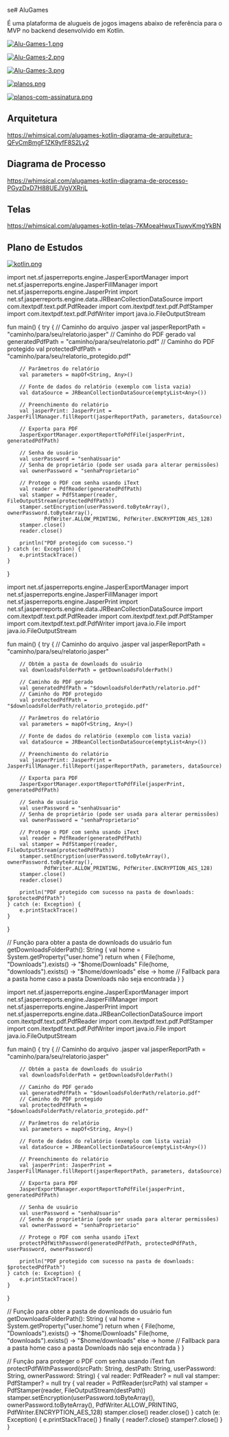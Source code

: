 se# AluGames

É uma plataforma de alugueis de jogos imagens abaixo de referência para o MVP no backend desenvolvido em Kotlin.


[![Alu-Games-1.png](https://i.postimg.cc/pdr2xqFP/Alu-Games-1.png)](https://postimg.cc/DWVVPQ6N)

[![Alu-Games-2.png](https://i.postimg.cc/tRWxntrX/Alu-Games-2.png)](https://postimg.cc/3WrRPp56)

[![Alu-Games-3.png](https://i.postimg.cc/NFdY2zSJ/Alu-Games-3.png)](https://postimg.cc/QKKvR0X1)    

[![planos.png](https://i.postimg.cc/xdpPGQ2y/planos.png)](https://postimg.cc/5Hvv1Zj6)

[![planos-com-assinatura.png](https://i.postimg.cc/fRw76yWf/planos-com-assinatura.png)](https://postimg.cc/N5zrXgHK)


## Arquitetura

https://whimsical.com/alugames-kotlin-diagrama-de-arquitetura-QFvCmBmgF1ZK9yfF8S2Ly2

## Diagrama de Processo

https://whimsical.com/alugames-kotlin-diagrama-de-processo-PGyzDxD7H88UEJVgVXRrjL

## Telas

https://whimsical.com/alugames-kotlin-telas-7KMoeaHwuxTiuwvKmgYkBN

## Plano de Estudos

[![kotlin.png](https://i.postimg.cc/8k0BxZ8t/kotlin.png)](https://postimg.cc/YjQWWfCW)




import net.sf.jasperreports.engine.JasperExportManager
import net.sf.jasperreports.engine.JasperFillManager
import net.sf.jasperreports.engine.JasperPrint
import net.sf.jasperreports.engine.data.JRBeanCollectionDataSource
import com.itextpdf.text.pdf.PdfReader
import com.itextpdf.text.pdf.PdfStamper
import com.itextpdf.text.pdf.PdfWriter
import java.io.FileOutputStream

fun main() {
    try {
        // Caminho do arquivo .jasper
        val jasperReportPath = "caminho/para/seu/relatorio.jasper"
        // Caminho do PDF gerado
        val generatedPdfPath = "caminho/para/seu/relatorio.pdf"
        // Caminho do PDF protegido
        val protectedPdfPath = "caminho/para/seu/relatorio_protegido.pdf"
        
        // Parâmetros do relatório
        val parameters = mapOf<String, Any>()
        
        // Fonte de dados do relatório (exemplo com lista vazia)
        val dataSource = JRBeanCollectionDataSource(emptyList<Any>())
        
        // Preenchimento do relatório
        val jasperPrint: JasperPrint = JasperFillManager.fillReport(jasperReportPath, parameters, dataSource)
        
        // Exporta para PDF
        JasperExportManager.exportReportToPdfFile(jasperPrint, generatedPdfPath)
        
        // Senha de usuário
        val userPassword = "senhaUsuario"
        // Senha de proprietário (pode ser usada para alterar permissões)
        val ownerPassword = "senhaProprietario"
        
        // Protege o PDF com senha usando iText
        val reader = PdfReader(generatedPdfPath)
        val stamper = PdfStamper(reader, FileOutputStream(protectedPdfPath))
        stamper.setEncryption(userPassword.toByteArray(), ownerPassword.toByteArray(),
                PdfWriter.ALLOW_PRINTING, PdfWriter.ENCRYPTION_AES_128)
        stamper.close()
        reader.close()
        
        println("PDF protegido com sucesso.")
    } catch (e: Exception) {
        e.printStackTrace()
    }
}






import net.sf.jasperreports.engine.JasperExportManager
import net.sf.jasperreports.engine.JasperFillManager
import net.sf.jasperreports.engine.JasperPrint
import net.sf.jasperreports.engine.data.JRBeanCollectionDataSource
import com.itextpdf.text.pdf.PdfReader
import com.itextpdf.text.pdf.PdfStamper
import com.itextpdf.text.pdf.PdfWriter
import java.io.File
import java.io.FileOutputStream

fun main() {
    try {
        // Caminho do arquivo .jasper
        val jasperReportPath = "caminho/para/seu/relatorio.jasper"
        
        // Obtém a pasta de downloads do usuário
        val downloadsFolderPath = getDownloadsFolderPath()
        
        // Caminho do PDF gerado
        val generatedPdfPath = "$downloadsFolderPath/relatorio.pdf"
        // Caminho do PDF protegido
        val protectedPdfPath = "$downloadsFolderPath/relatorio_protegido.pdf"
        
        // Parâmetros do relatório
        val parameters = mapOf<String, Any>()
        
        // Fonte de dados do relatório (exemplo com lista vazia)
        val dataSource = JRBeanCollectionDataSource(emptyList<Any>())
        
        // Preenchimento do relatório
        val jasperPrint: JasperPrint = JasperFillManager.fillReport(jasperReportPath, parameters, dataSource)
        
        // Exporta para PDF
        JasperExportManager.exportReportToPdfFile(jasperPrint, generatedPdfPath)
        
        // Senha de usuário
        val userPassword = "senhaUsuario"
        // Senha de proprietário (pode ser usada para alterar permissões)
        val ownerPassword = "senhaProprietario"
        
        // Protege o PDF com senha usando iText
        val reader = PdfReader(generatedPdfPath)
        val stamper = PdfStamper(reader, FileOutputStream(protectedPdfPath))
        stamper.setEncryption(userPassword.toByteArray(), ownerPassword.toByteArray(),
                PdfWriter.ALLOW_PRINTING, PdfWriter.ENCRYPTION_AES_128)
        stamper.close()
        reader.close()
        
        println("PDF protegido com sucesso na pasta de downloads: $protectedPdfPath")
    } catch (e: Exception) {
        e.printStackTrace()
    }
}

// Função para obter a pasta de downloads do usuário
fun getDownloadsFolderPath(): String {
    val home = System.getProperty("user.home")
    return when {
        File(home, "Downloads").exists() -> "$home/Downloads"
        File(home, "downloads").exists() -> "$home/downloads"
        else -> home // Fallback para a pasta home caso a pasta Downloads não seja encontrada
    }
}






import net.sf.jasperreports.engine.JasperExportManager
import net.sf.jasperreports.engine.JasperFillManager
import net.sf.jasperreports.engine.JasperPrint
import net.sf.jasperreports.engine.data.JRBeanCollectionDataSource
import com.itextpdf.text.pdf.PdfReader
import com.itextpdf.text.pdf.PdfStamper
import com.itextpdf.text.pdf.PdfWriter
import java.io.File
import java.io.FileOutputStream

fun main() {
    try {
        // Caminho do arquivo .jasper
        val jasperReportPath = "caminho/para/seu/relatorio.jasper"
        
        // Obtém a pasta de downloads do usuário
        val downloadsFolderPath = getDownloadsFolderPath()
        
        // Caminho do PDF gerado
        val generatedPdfPath = "$downloadsFolderPath/relatorio.pdf"
        // Caminho do PDF protegido
        val protectedPdfPath = "$downloadsFolderPath/relatorio_protegido.pdf"
        
        // Parâmetros do relatório
        val parameters = mapOf<String, Any>()
        
        // Fonte de dados do relatório (exemplo com lista vazia)
        val dataSource = JRBeanCollectionDataSource(emptyList<Any>())
        
        // Preenchimento do relatório
        val jasperPrint: JasperPrint = JasperFillManager.fillReport(jasperReportPath, parameters, dataSource)
        
        // Exporta para PDF
        JasperExportManager.exportReportToPdfFile(jasperPrint, generatedPdfPath)
        
        // Senha de usuário
        val userPassword = "senhaUsuario"
        // Senha de proprietário (pode ser usada para alterar permissões)
        val ownerPassword = "senhaProprietario"
        
        // Protege o PDF com senha usando iText
        protectPdfWithPassword(generatedPdfPath, protectedPdfPath, userPassword, ownerPassword)
        
        println("PDF protegido com sucesso na pasta de downloads: $protectedPdfPath")
    } catch (e: Exception) {
        e.printStackTrace()
    }
}

// Função para obter a pasta de downloads do usuário
fun getDownloadsFolderPath(): String {
    val home = System.getProperty("user.home")
    return when {
        File(home, "Downloads").exists() -> "$home/Downloads"
        File(home, "downloads").exists() -> "$home/downloads"
        else -> home // Fallback para a pasta home caso a pasta Downloads não seja encontrada
    }
}

// Função para proteger o PDF com senha usando iText
fun protectPdfWithPassword(srcPath: String, destPath: String, userPassword: String, ownerPassword: String) {
    val reader: PdfReader? = null
    val stamper: PdfStamper? = null
    try {
        val reader = PdfReader(srcPath)
        val stamper = PdfStamper(reader, FileOutputStream(destPath))
        stamper.setEncryption(userPassword.toByteArray(), ownerPassword.toByteArray(),
                PdfWriter.ALLOW_PRINTING, PdfWriter.ENCRYPTION_AES_128)
        stamper.close()
        reader.close()
    } catch (e: Exception) {
        e.printStackTrace()
    } finally {
        reader?.close()
        stamper?.close()
    }
}





<property name="net.sf.jasperreports.export.pdf.encrypted" value="True"/>
<property name="net.sf.jasperreports.export.pdf.128.bit.key" value="True"/>
<property name="net.sf.jasperreports.export.pdf.user.password" value="mySuperPass"/>
<property name="net.sf.jasperreports.export.pdf.owner.password" value="mySuperPass"/>

